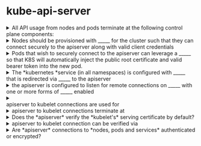 # kube-api-server 

<details>
<summary>
All API usage from nodes and pods terminate at the following control plane components:
</summary>
*apiserver*<div><div><hr><div>no other control plane components exposes remote services</div></div></div>
</details>

<details>
<summary>
Nodes should be provisioned with _____ for the cluster such that they can connect securely to the apiserver along with valid client credentials
</summary>
public root certificate
</details>

<details>
<summary>
Pods that wish to securely connect to the apiserver can leverage a _____ so that K8S will automatically inject the public root certificate and valid bearer token into the new pod.
</summary>
service account
</details>

<details>
<summary>
The *kubernetes *service (in all namespaces) is configured with _____ that is redirected via _____ to the apiserver
</summary>
a virtual IP address<div>
</div><div>kube-proxy</div>
</details>

<details>
<summary>
the apiserver is configured to listen for remote connections on _____ with one or more forms of _____ enabled
</summary>
a secure HTTPS port<div>
</div><div>client authentication</div>
</details>

<details>
<summary>
<div>apiserver to kubelet connections are used for</div>
</summary>
Fetching pod logs<div>
</div><div>*kubectl attach*'ing into pods</div><div>
</div><div>*kubectl port-forward*'ing into pods</div>
</details>

<details>
<summary>
apiserver to kubelet connections terminate at
</summary>
the kubelet's HTTPS endpoint
</details>

<details>
<summary>
Does the *apiserver* verify the *kubelet's* serving certificate by default?
</summary>
No<div>-----</div><div>The connection is subject to MITM attacks by default</div>
</details>

<details>
<summary>
apiserver to kubelet connection can be verified via
</summary>
<div>SSH tunneling</div><div>
</div><div>OR&nbsp;</div><div>
</div>*apiserver --kubelet-certificate-authority*
</details>

<details>
<summary>
Are *apiserver*&nbsp;connections to *nodes, pods and services*&nbsp;authenticated or encrypted?
</summary>
No :(<div>
</div><div>They can be run over HTTPS but will not validate the certificate</div>
</details>

